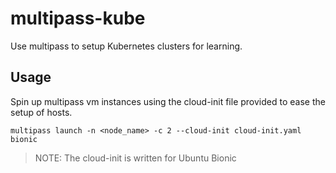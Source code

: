 # multipass-kube

Use multipass to setup Kubernetes clusters for learning.

## Usage

Spin up multipass vm instances using the cloud-init file provided to ease the setup of hosts.

```
multipass launch -n <node_name> -c 2 --cloud-init cloud-init.yaml bionic
```

> NOTE: The cloud-init is written for Ubuntu Bionic
